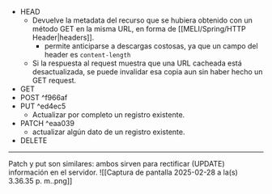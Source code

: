- HEAD
	- Devuelve la metadata del recurso que se hubiera obtenido con un método GET en la misma URL, en forma de [[MELI/Spring/HTTP Header|headers]].
		- permite anticiparse a descargas costosas, ya que un campo del header es `content-length`
	- Si la respuesta al request muestra que una URL cacheada está desactualizada, se puede invalidar esa copia aun sin haber hecho un GET request.
- GET
- POST ^f966af
- PUT ^ed4ec5
	- Actualizar por completo un registro existente.
- PATCH ^eaa039
	- actualizar algún dato de un registro existente.
- DELETE
***
Patch y put son similares: ambos sirven para rectificar (UPDATE) información en el servidor.
![[Captura de pantalla 2025-02-28 a la(s) 3.36.35 p. m..png]]